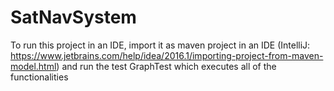 # SatNavSystem

To run this project in an IDE, import it as maven project in an IDE (IntelliJ: https://www.jetbrains.com/help/idea/2016.1/importing-project-from-maven-model.html) and run the test GraphTest which executes all of the functionalities
